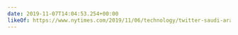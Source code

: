 ```yaml
---
date: 2019-11-07T14:04:53.254+00:00
likeOf: https://www.nytimes.com/2019/11/06/technology/twitter-saudi-arabia-spies.html
---
```

